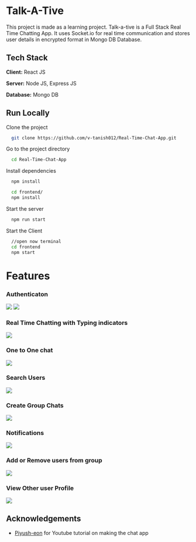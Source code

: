 
# Talk-A-Tive

This project is made as a learning project.
Talk-a-tive is a Full Stack Real Time Chatting App.
It uses Socket.io for real time communication and stores user details in encrypted format in Mongo DB Database.
## Tech Stack

**Client:** React JS

**Server:** Node JS, Express JS

**Database:** Mongo DB
  

## Run Locally

Clone the project

```bash
  git clone https://github.com/v-tanish012/Real-Time-Chat-App.git
```

Go to the project directory

```bash
  cd Real-Time-Chat-App
```

Install dependencies

```bash
  npm install
```

```bash
  cd frontend/
  npm install
```

Start the server

```bash
  npm run start
```
Start the Client

```bash
  //open now terminal
  cd frontend
  npm start
```

  
# Features

### Authenticaton
![](screenshots/login.png)
![](screenshots/signup.png)
### Real Time Chatting with Typing indicators
![](screenshots/typing.png)
### One to One chat
![](screenshots/oneToOne.png)
### Search Users
![](screenshots/searchUser.png)
### Create Group Chats
![](screenshots/groupCreate.png)
### Notifications 
![](screenshots/notification.png)
### Add or Remove users from group
![](screenshots/groupUpdate.png)
### View Other user Profile
![](screenshots/otherProfile.png)
## Acknowledgements

- [Piyush-eon](https://www.youtube.com/playlist?list=PLKhlp2qtUcSZsGkxAdgnPcHioRr-4guZf) for Youtube tutorial on making the chat app

  